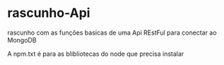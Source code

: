 # rascunho-Api
rascunho com as funções basicas de uma Api REstFul para conectar ao MongoDB

A npm.txt é para as blibliotecas do node que precisa instalar

